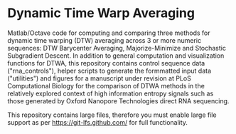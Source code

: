 # Dynamic Time Warp Averaging

Matlab/Octave code for computing and comparing three methods for dynamic time warping (DTW) averaging across 3 or more numeric sequences: DTW Barycenter Averaging, Majorize-Minimize and Stochastic Subgradient Descent. In addition to general computation and visualization functions for DTWA, this repository contains control sequence data ("rna_controls"), helper scripts to generate the formmatted input data ("utilities") and figures for a manuscript under revision at PLoS Computational Biology for the comparison of DTWA methods in the relatively explored context of high information entropy signals such as those generated by Oxford Nanopore Technologies direct RNA sequencing. 

This repository contains large files, therefore you must enable large file support as per https://git-lfs.github.com/ for full functionality.
